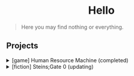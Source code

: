 # <center> Hello </center>

> Here you may find nothing or everything.

## Projects

<details>
<summary> [game] Human Resource Machine (completed) </summary>
  <ul>
    <li> <a href="./human_resource_machine/solutions"> solutions </a> </li> 
  </ul>
</details>

<details>
<summary> [fiction] Steins;Gate 0 (updating) </summary>
  <ul>
    <li> <a href="./steins_gate_0/docs/0000"> 0000 </a> </li>
    <li> <a href="./steins_gate_0/docs/0001"> 0001 </a> </li>
    <li> <a href="./steins_gate_0/docs/0002"> 0002 </a> </li>
    <li> <a href="./steins_gate_0/docs/0003"> 0003 </a> </li>
    <li> <a href="./steins_gate_0/docs/0004"> 0004 </a> </li>
    <li> <a href="./steins_gate_0/docs/0005"> 0005 </a> </li>
    <li> <a href="./steins_gate_0/docs/0006"> 0006 </a> </li>
    <li> <a href="./steins_gate_0/docs/0007"> 0007 </a> </li>
    <li> <a href="./steins_gate_0/docs/0008"> 0008 </a> </li>
    <li> <a href="./steins_gate_0/docs/0009"> 0009 </a> </li>
    <li> <a href="./steins_gate_0/docs/0010"> 0010 </a> </li>
    <li> <a href="./steins_gate_0/docs/0011"> 0011 </a> </li>
    <li> <a href="./steins_gate_0/docs/0012"> 0012 </a> </li>
    <li> <a href="./steins_gate_0/docs/0013"> 0013 </a> </li>
    <li> <a href="./steins_gate_0/docs/0014"> 0014 </a> </li>
    <li> <a href="./steins_gate_0/docs/0015"> 0015 </a> </li>
    <li> <a href="./steins_gate_0/docs/0016"> 0016 </a> </li>
    <li> <a href="./steins_gate_0/docs/0017"> 0017 </a> </li>
    <li> <a href="./steins_gate_0/docs/0018"> 0018 </a> </li>
    <li> <a href="./steins_gate_0/docs/0019"> 0019 </a> </li>
    <li> <a href="./steins_gate_0/docs/0020"> 0020 </a> </li>
    <li> <a href="./steins_gate_0/docs/0021"> 0021 </a> </li>
    <li> <a href="./steins_gate_0/docs/0022"> 0022 </a> </li>
    <li> <a href="./steins_gate_0/docs/0023"> 0023 </a> </li>
    <li> <a href="./steins_gate_0/docs/0024"> 0024 </a> </li>
    <li> <a href="./steins_gate_0/docs/0025"> 0025 </a> </li>
    <li> <a href="./steins_gate_0/docs/0026"> 0026 </a> </li>
    <li> <a href="./steins_gate_0/docs/0027"> 0027 </a> </li>
    <li> <a href="./steins_gate_0/docs/0028"> 0028 </a> </li>
    <li> <a href="./steins_gate_0/docs/0029"> 0029 </a> </li>
    <li> <a href="./steins_gate_0/docs/0030"> 0030 </a> </li>
    <li> <a href="./steins_gate_0/docs/0031"> 0031 </a> </li>
    <li> <a href="./steins_gate_0/docs/0032"> 0032 </a> </li>
    <li> <a href="./steins_gate_0/docs/0033"> 0033 </a> </li>
    <li> <a href="./steins_gate_0/docs/0034"> 0034 </a> </li>
    <li> <a href="./steins_gate_0/docs/0035"> 0035 </a> </li>
    <li> <a href="./steins_gate_0/docs/0036"> 0036 </a> </li>
    <li> <a href="./steins_gate_0/docs/0037"> 0037 </a> </li>
    <li> <a href="./steins_gate_0/docs/0038"> 0038 </a> </li>
    <li> <a href="./steins_gate_0/docs/0039"> 0039 </a> </li>
    <li> <a href="./steins_gate_0/docs/0040"> 0040 </a> </li>
    <li> <a href="./steins_gate_0/docs/0041"> 0041 </a> </li>
    <li> <a href="./steins_gate_0/docs/0042"> 0042 </a> </li>
    <li> <a href="./steins_gate_0/docs/0043"> 0043 </a> </li>
    <li> <a href="./steins_gate_0/docs/0044"> 0044 </a> </li>
    <li> <a href="./steins_gate_0/docs/0045"> 0045 </a> </li>
    <li> <a href="./steins_gate_0/docs/0046"> 0046 </a> </li>
    <li> <a href="./steins_gate_0/docs/0047"> 0047 </a> </li>
    <li> <a href="./steins_gate_0/docs/0048"> 0048 </a> </li>
  </ul>
</details>
